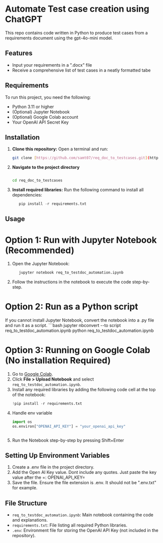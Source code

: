 # Automate Test case creation using ChatGPT
This repo contains code written in Python to produce test cases from a requirements document using the gpt-4o-mini model.

## Features
- Input your requirements in a ".docx" file
- Receive a comprehensive list of test cases in a neatly formatted tabe

## Requirements
To run this project, you need the following:
- Python 3.11 or higher
- (Optional) Jupyter Notebook
- (Optional) Google Colab account
- Your OpenAI API Secret Key

## Installation

1. **Clone this repository:**
   Open a terminal and run:
   ```bash
   git clone [https://github.com/samt07/req_doc_to_testcases.git](https://github.com/samt07/req_doc_to_testcases.git)

2. **Navigate to the project directory**
    ```bash

    cd req_doc_to_testcases

3. **Install required libraries:**
   Run the following command to install all dependencies:
    ```python
       pip install -r requirements.txt

## Usage
# Option 1: Run with Jupyter Notebook (Recommended)
1. Open the Jupyter Notebook:
    ```bash
       jupyter notebook req_to_testdoc_automation.ipynb
2. Follow the instructions in the notebook to execute the code step-by-step.

# Option 2: Run as a Python script
If you cannot install Jupyter Notebook, convert the notebook into a .py file and run it as a script.
    ```bash
        jupyter nbconvert --to script req_to_testdoc_automation.ipynb
        python req_to_testdoc_automation.ipynb
# Option 3: Running on Google Colab (No installation Required)

1. Go to [Google Colab](https://colab.research.google.com/).  
2. Click **File > Upload Notebook** and select `req_to_testdoc_automation.ipynb`.  
3. Install any required libraries by adding the following code cell at the top of the notebook:
   ```python
   !pip install -r requirements.txt
4. Handle env variable
    ```python
    import os
    os.environ["OPENAI_API_KEY"] = "your_openai_api_key"
  
5. Run the Notebook step-by-step by pressing Shift+Enter

## Setting Up Environment Variables
1. Create a .env file in the project directory.
2. Add the Open AI Key value. Dont include any quotes. Just paste the key value after the =:
OPENAI_API_KEY=
3. Save the file. Ensure the file extension is .env. It should not be ".env.txt" for example.

## File Structure
- `req_to_testdoc_automation.ipynb`: Main notebook containing the code and explanations.
- `requirements.txt`: File listing all required Python libraries.
- `.env`: Environment file for storing the OpenAI API Key (not included in the repository).



































